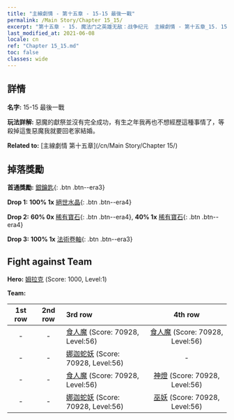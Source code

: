 ```yaml
---
title: "主線劇情 - 第十五章 - 15-15 最後一戰"
permalink: /Main Story/Chapter 15_15/
excerpt: "第十五章 - 15. 魔法门之英雄无敌：战争纪元  主線劇情 - 第十五章_15. 15-15 最後一戰"
last_modified_at: 2021-06-08
locale: cn
ref: "Chapter 15_15.md"
toc: false
classes: wide
---
```


## 詳情

 **名字:** 15-15 最後一戰

 **玩法詳解:** 惡魔的獻祭並沒有完全成功，有生之年我再也不想經歷這種事情了，等殺掉這隻惡魔我就要回老家結婚。

 **Related to:** [主線劇情 第十五章](/cn/Main Story/Chapter 15/)

## 掉落獎勵

 **首通獎勵:** [銀鑰匙](/cn/Items/con_693/){: .btn .btn--era3}

 **Drop 1:** **100% 1x** [絕世水晶](/cn/Items/mat_52/){: .btn .btn--era4}

 **Drop 2:** **60% 0x** [稀有寶石](/cn/Items/mat_44/){: .btn .btn--era4}, **40% 1x** [稀有寶石](/cn/Items/mat_44/){: .btn .btn--era4}

 **Drop 3:** **100% 1x** [法術卷軸](/cn/Items/con_694/){: .btn .btn--era3}


## Fight against Team
 **Hero:** [姆拉克](/cn/heroes/Mullich/) (Score: 1000, Level:1)

 **Team:**


  | 1st row | 2nd row | 3rd row | 4th row |
  |:----:|:----:|:----|:----:|
  | - | - | [食人魔](/cn/units/Ogre/) (Score: 70928, Level:56)  | [食人魔](/cn/units/Ogre/) (Score: 70928, Level:56)  |
  | - | - | [娜迦蛇妖](/cn/units/Naga/) (Score: 70928, Level:56)  | - |
  | - | - | [食人魔](/cn/units/Ogre/) (Score: 70928, Level:56)  | [神燈](/cn/units/Genie/) (Score: 70928, Level:56)  |
  | - | - | [娜迦蛇妖](/cn/units/Naga/) (Score: 70928, Level:56)  | [巫妖](/cn/units/Lich/) (Score: 70928, Level:56)  |


